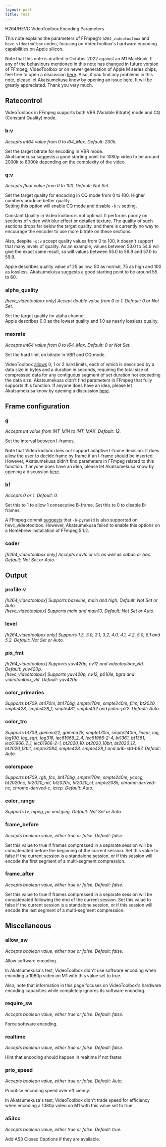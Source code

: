 ```yaml
---
layout: post
title: Test
---
```


H264/HEVC VideoToolbox Encoding Parameters  

This note explains the parameters of FFmpeg's `h264_videotoolbox` and `hevc_videotoolbox` codec, focusing on VideoToolbox's hardware encoding capabilities on Apple silicon.  

Note that this note is drafted in October 2022 against an M1 MacBook. If any of the behaviours mentioned in this note has changed in future version of FFmpeg, VideoToolbox or on newer generation of Apple M series chips, feel free to open a discussion [here](https://github.com/Akatmks/akatmks.github.io/issues). Also, if you find any problems in this note, please let Akatsumekusa know by opening an issue [here](https://github.com/Akatmks/akatmks.github.io/issues). It will be greatly appreciated. Thank you very much.  

## **Ratecontrol**

VideoToolbox in FFmpeg supports both VBR (Variable Bitrate) mode and CQ (Constant Quality) mode.  

### b:v
*Accepts int64 value from 0 to I64_Max. Default: 200k.*  

Set the target bitrate for encoding in VBR mode.  
Akatsumekusa suggests a good starting point for 1080p video to be around 2000k to 8000k depending on the complexity of the video.  

### q:v
*Accepts float value from 0 to 100. Default: Not Set.*  

Set the target quality for encoding in CQ mode from 0 to 100. Higher numbers produce better quality.  
Setting this option will enable CQ mode and disable `-b:v` setting.  

Constant Quality in VideoToolbox is not optimal. It performs poorly on sections of video with blur effect or detailed texture. The quality of such sections drops far below the target quality, and there is currently no way to encourage the encoder to use more bitrate on these sections.  

Also, despite `-q:v` accept quality values from 0 to 100, it doesn't support that many levels of quality. As an example, values between 53.0 to 54.9 will give the exact same result, so will values between 55.0 to 56.9 and 57.0 to 59.9.  

Apple describes quality value of 25 as low, 50 as normal, 75 as high and 100 as lossless. Akatsumekusa suggests a good starting point to be around 55 to 60.  

### alpha_quality
*\[hevc_videotoolbox only\] Accept double value from 0 to 1. Default: 0 or Not Set.*  

Set the target quality for alpha channel.  
Apple describes 0.0 as the lowest quality and 1.0 as nearly lossless quality.  

### maxrate
*Accepts int64 value from 0 to I64_Max. Default: 0 or Not Set.*  

Set the hard limit on bitrate in VBR and CQ mode.  

VideoToolbox [allows](https://developer.apple.com/documentation/videotoolbox/kvtcompressionpropertykey_dataratelimits) 0, 1 or 2 hard limits, each of which is described by a data size in bytes and a duration in seconds, requiring the total size of compressed data for any contiguous segment of set duration not exceeding the data size. Akatsumekusa didn't find parameters in FFmpeg that fully supports this function. If anyone does have an idea, please let Akatsumekusa know by opening a discussion [here](https://github.com/Akatmks/akatmks.github.io/issues).  

## **Frame configuration**

### g
*Accepts int value from INT_MIN to INT_MAX. Default: 12.*  

Set the interval between I-frames.  

Note that VideoToolbox does not support adaptive I-frame decision. It does [allow](https://developer.apple.com/documentation/videotoolbox/kvtencodeframeoptionkey_forcekeyframe) the user to decide frame by frame if an I-frame should be inserted. However, Akatsumekusa didn't find parameters in FFmpeg related to this function. If anyone does have an idea, please let Akatsumekusa know by opening a discussion [here](https://github.com/Akatmks/akatmks.github.io/issues).  

### bf
*Accepts 0 or 1. Default: 0.*  

Set this to 1 to allow 1 consecutive B-frame. Set this to 0 to disable B-frames.  

A FFmpeg commit [suggests](https://git.ffmpeg.org/gitweb/ffmpeg.git/commit/efece4442f3f583f7d04f98ef5168dfd08eaca5c) that `-b-pyramid` is also supported on hevc_videotoolbox. However, Akatsumekusa failed to enable this options on a Homebrew installation of FFmpeg 5.1.2.  

### coder
*\[h264_videotoolbox only\] Accepts cavlc or vlc as well as cabac or bac. Default: Not Set or Auto.*  

## **Output**

### profile:v
*\[h264_videotoolbox\] Supports baseline, main and high. Default: Not Set or Auto.*  
*\[hevc_videotoolbox\] Supports main and main10. Default: Not Set or Auto.*  

### level
*\[h264_videotoolbox only\] Supports 1.3, 3.0, 3.1, 3.2, 4.0, 4.1, 4.2, 5.0, 5.1 and 5.2. Default: Not Set or Auto.*  

### pix_fmt
*\[h264_videotoolbox\] Supports yuv420p, nv12 and videotoolbox_vld. Default: yuv420p.*  
*\[hevc_videotoolbox\] Supports yuv420p, nv12, p010le, bgra and videotoolbox_vld. Default: yuv420p.*  

### color_primaries
*Supports bt709, bt470m, bt470bg, smpte170m, smpte240m, film, bt2020, smpte428, smpte428_1, smpte431, smpte432 and jedec-p22. Default: Auto.*  

### color_trc
*Supports bt709, gamma22, gamma28, smpte170m, smpte240m, linear, log, log100, log_sqrt, log316, iec61966_2_4, iec61966-2-4, bt1361, bt1361, iec61966_2_1, iec61966-2-1, bt2020_10, bt2020_10bit, bt2020_12, bt2020_12bit, smpte2084, smpte428, smpte428_1 and arib-std-b67. Default: Auto.*  

### colorspace
*Supports bt709, rgb, fcc, bt470bg, smpte170m, smpte240m, ycocg, bt2020nc, bt2020_ncl, bt2020c, bt2020_cl, smpte2085, chroma-derived-nc, chroma-derived-c, ictcp. Default: Auto.*  

### color_range
*Supports tv, mpeg, pc and jpeg. Default: Not Set or Auto.*  

### frame_before
*Accepts boolean value, either true or false. Default: false.*  

Set this value to true if frames compressed in a separate session will be concatenated before the beginning of the current session. Set this value to false if the current session is a standalone session, or if this session will encode the first segment of a multi-segment compression.  

### frame_after
*Accepts boolean value, either true or false. Default: false.*  

Set this value to true if frames compressed in a separate session will be concatenated following the end of the current session. Set this value to false if the current session is a standalone session, or if this session will encode the last segment of a multi-segment compression.  

## **Miscellaneous**

### allow_sw
*Accepts boolean value, either true or false. Default: false.*  

Allow software encoding.  

In Akatsumekusa's test, VideoToolbox didn't use software encoding when encoding a 1080p video on M1 with this value set to true.  

Also, note that information in this page focuses on VideoToolbox's hardware encoding capacities while completely ignores its software encoding.  

### require_sw
*Accepts boolean value, either true or false. Default: false.*  

Force software encoding.  

### realtime
*Accepts boolean value, either true or false. Default: false.*  

Hint that encoding should happen in realtime if not faster.  

### prio_speed
*Accepts boolean value, either true or false. Default: Auto.*  

Prioritise encoding speed over efficiency.  

In Akatsumekusa's test, VideoToolbox didn't trade speed for efficiency when encoding a 1080p video on M1 with this value set to true.  

### a53cc
*Accepts boolean value, either true or false. Default: true.*  

Add A53 Closed Captions if they are available.  
